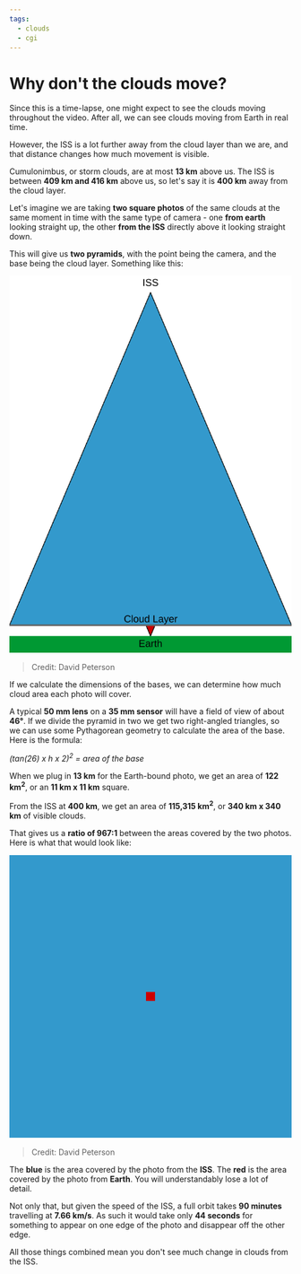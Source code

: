 ```yaml
---
tags:
  - clouds
  - cgi
---
```

# Why don't the clouds move?

Since this is a time-lapse, one might expect to see the clouds moving throughout the video. After all, we can see clouds moving from Earth in real time.

However, the ISS is a lot further away from the cloud layer than we are, and that distance changes how much movement is visible.

Cumulonimbus, or storm clouds, are at most **13 km** above us. The ISS is between **409 km and 416 km** above us, so let's say it is **400 km** away from the cloud layer.

Let's imagine we are taking **two square photos** of the same clouds at the same moment in time with the same type of camera - one **from earth** looking straight up, the other **from the ISS** directly above it looking straight down.

This will give us **two pyramids**, with the point being the camera, and the base being the cloud layer. Something like this:

![ISS vs Earth side-on](/images/alone/iss_vs_earth_side.svg)
> Credit: David Peterson

If we calculate the dimensions of the bases, we can determine how much cloud area each photo will cover.

A typical **50 mm lens** on a **35 mm sensor** will have a field of view of about **46°**. If we divide the pyramid in two we get two right-angled triangles, so we can use some Pythagorean geometry to calculate the area of the base. Here is the formula:

_(tan(26) x h x 2)<sup>2</sup> = area of the base_

When we plug in **13 km** for the Earth-bound photo, we get an area of **122 km<sup>2</sup>**, or an **11 km x 11 km** square.

From the ISS at **400 km**, we get an area of **115,315 km<sup>2</sup>**, or **340 km x 340 km** of visible clouds.

That gives us a **ratio of 967:1** between the areas covered by the two photos. Here is what that would look like:

![ISS vs Earth photo scale](/images/alone/iss_vs_earth.svg)
> Credit: David Peterson

The **blue** is the area covered by the photo from the **ISS**. The **red** is the area covered by the photo from **Earth**. You will understandably lose a lot of detail.

Not only that, but given the speed of the ISS, a full orbit takes **90 minutes** travelling at **7.66 km/s**. As such it would take only **44 seconds** for something to appear on one edge of the photo and disappear off the other edge.

All those things combined mean you don't see much change in clouds from the ISS.
